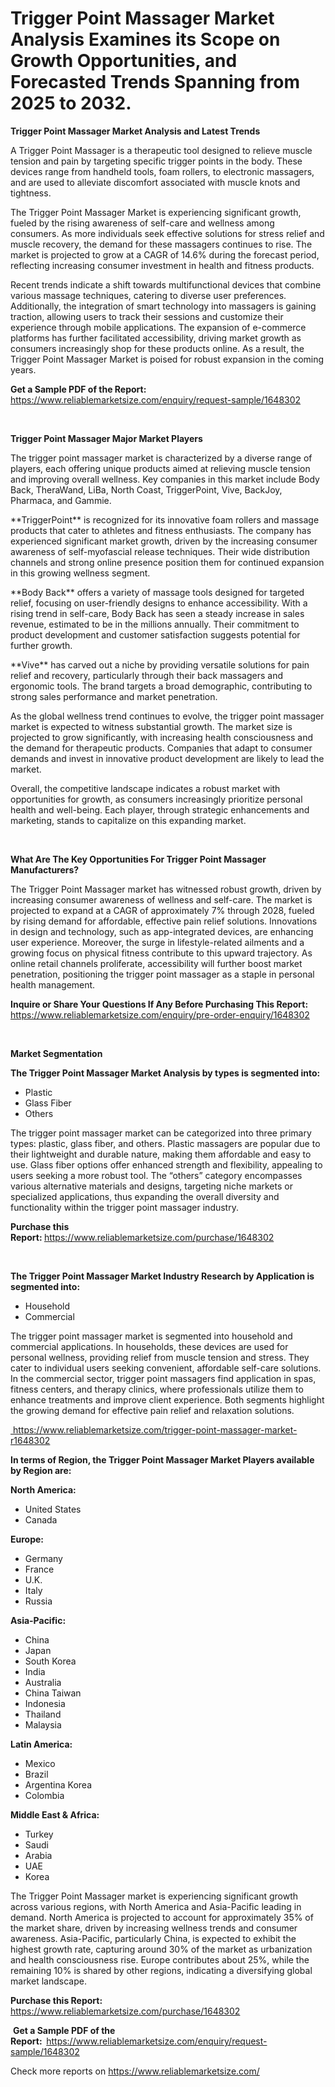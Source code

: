 <p><h1>Trigger Point Massager Market Analysis Examines its Scope on Growth Opportunities, and Forecasted Trends Spanning from 2025 to 2032.</h1></p><p><strong>Trigger Point Massager Market Analysis and Latest Trends</strong></p>
<p><p>A Trigger Point Massager is a therapeutic tool designed to relieve muscle tension and pain by targeting specific trigger points in the body. These devices range from handheld tools, foam rollers, to electronic massagers, and are used to alleviate discomfort associated with muscle knots and tightness.</p><p>The Trigger Point Massager Market is experiencing significant growth, fueled by the rising awareness of self-care and wellness among consumers. As more individuals seek effective solutions for stress relief and muscle recovery, the demand for these massagers continues to rise. The market is projected to grow at a CAGR of 14.6% during the forecast period, reflecting increasing consumer investment in health and fitness products.</p><p>Recent trends indicate a shift towards multifunctional devices that combine various massage techniques, catering to diverse user preferences. Additionally, the integration of smart technology into massagers is gaining traction, allowing users to track their sessions and customize their experience through mobile applications. The expansion of e-commerce platforms has further facilitated accessibility, driving market growth as consumers increasingly shop for these products online. As a result, the Trigger Point Massager Market is poised for robust expansion in the coming years.</p></p>
<p><strong>Get a Sample PDF of the Report:&nbsp;</strong> <a href="https://www.reliablemarketsize.com/enquiry/request-sample/1648302?utm_campaign=2520&utm_medium=2&utm_source=Github&utm_content=ia&utm_term=04042025&utm_id=trigger-point-massager">https://www.reliablemarketsize.com/enquiry/request-sample/1648302</a></p>
<p>&nbsp;</p>
<p><strong>Trigger Point Massager Major Market Players</strong></p>
<p><p>The trigger point massager market is characterized by a diverse range of players, each offering unique products aimed at relieving muscle tension and improving overall wellness. Key companies in this market include Body Back, TheraWand, LiBa, North Coast, TriggerPoint, Vive, BackJoy, Pharmaca, and Gammie.</p><p>**TriggerPoint** is recognized for its innovative foam rollers and massage products that cater to athletes and fitness enthusiasts. The company has experienced significant market growth, driven by the increasing consumer awareness of self-myofascial release techniques. Their wide distribution channels and strong online presence position them for continued expansion in this growing wellness segment.</p><p>**Body Back** offers a variety of massage tools designed for targeted relief, focusing on user-friendly designs to enhance accessibility. With a rising trend in self-care, Body Back has seen a steady increase in sales revenue, estimated to be in the millions annually. Their commitment to product development and customer satisfaction suggests potential for further growth.</p><p>**Vive** has carved out a niche by providing versatile solutions for pain relief and recovery, particularly through their back massagers and ergonomic tools. The brand targets a broad demographic, contributing to strong sales performance and market penetration.</p><p>As the global wellness trend continues to evolve, the trigger point massager market is expected to witness substantial growth. The market size is projected to grow significantly, with increasing health consciousness and the demand for therapeutic products. Companies that adapt to consumer demands and invest in innovative product development are likely to lead the market.</p><p>Overall, the competitive landscape indicates a robust market with opportunities for growth, as consumers increasingly prioritize personal health and well-being. Each player, through strategic enhancements and marketing, stands to capitalize on this expanding market.</p></p>
<p>&nbsp;</p>
<p><strong>What Are The Key Opportunities For Trigger Point Massager Manufacturers?</strong></p>
<p><p>The Trigger Point Massager market has witnessed robust growth, driven by increasing consumer awareness of wellness and self-care. The market is projected to expand at a CAGR of approximately 7% through 2028, fueled by rising demand for affordable, effective pain relief solutions. Innovations in design and technology, such as app-integrated devices, are enhancing user experience. Moreover, the surge in lifestyle-related ailments and a growing focus on physical fitness contribute to this upward trajectory. As online retail channels proliferate, accessibility will further boost market penetration, positioning the trigger point massager as a staple in personal health management.</p></p>
<p><strong>Inquire or Share Your Questions If Any Before Purchasing This Report:</strong> <a href="https://www.reliablemarketsize.com/enquiry/pre-order-enquiry/1648302?utm_campaign=2520&utm_medium=2&utm_source=Github&utm_content=ia&utm_term=04042025&utm_id=trigger-point-massager">https://www.reliablemarketsize.com/enquiry/pre-order-enquiry/1648302</a></p>
<p>&nbsp;</p>
<p><strong>Market Segmentation</strong></p>
<p><strong>The Trigger Point Massager Market Analysis by types is segmented into:</strong></p>
<p><ul><li>Plastic</li><li>Glass Fiber</li><li>Others</li></ul></p>
<p><p>The trigger point massager market can be categorized into three primary types: plastic, glass fiber, and others. Plastic massagers are popular due to their lightweight and durable nature, making them affordable and easy to use. Glass fiber options offer enhanced strength and flexibility, appealing to users seeking a more robust tool. The “others” category encompasses various alternative materials and designs, targeting niche markets or specialized applications, thus expanding the overall diversity and functionality within the trigger point massager industry.</p></p>
<p><strong>Purchase this Report:&nbsp;</strong><a href="https://www.reliablemarketsize.com/purchase/1648302?utm_campaign=2520&utm_medium=2&utm_source=Github&utm_content=ia&utm_term=04042025&utm_id=trigger-point-massager">https://www.reliablemarketsize.com/purchase/1648302</a></p>
<p>&nbsp;</p>
<p><strong>The Trigger Point Massager Market Industry Research by Application is segmented into:</strong></p>
<p><ul><li>Household</li><li>Commercial</li></ul></p>
<p><p>The trigger point massager market is segmented into household and commercial applications. In households, these devices are used for personal wellness, providing relief from muscle tension and stress. They cater to individual users seeking convenient, affordable self-care solutions. In the commercial sector, trigger point massagers find application in spas, fitness centers, and therapy clinics, where professionals utilize them to enhance treatments and improve client experience. Both segments highlight the growing demand for effective pain relief and relaxation solutions.</p></p>
<p><a href="https://www.reliablemarketsize.com/trigger-point-massager-market-r1648302?utm_campaign=2520&utm_medium=2&utm_source=Github&utm_content=ia&utm_term=04042025&utm_id=trigger-point-massager">&nbsp;https://www.reliablemarketsize.com/trigger-point-massager-market-r1648302</a></p>
<p><strong>In terms of Region, the Trigger Point Massager Market Players available by Region are:</strong></p>
<p>
    <p> <strong> North America: </strong>
        <ul>
            <li>United States</li>
            <li>Canada</li>
        </ul>
        </p> 
    <p> <strong> Europe: </strong>
        <ul>
            <li>Germany</li>
            <li>France</li>
            <li>U.K.</li>
            <li>Italy</li>
            <li>Russia</li>
        </ul>
        </p> 
    <p> <strong> Asia-Pacific: </strong>
        <ul>
            <li>China</li>
            <li>Japan</li>
            <li>South Korea</li>
            <li>India</li>
            <li>Australia</li>
            <li>China Taiwan</li>
            <li>Indonesia</li>
            <li>Thailand</li>
            <li>Malaysia</li>
        </ul>
        </p> 
    <p> <strong> Latin America: </strong>
        <ul>
            <li>Mexico</li>
            <li>Brazil</li>
            <li>Argentina Korea</li>
            <li>Colombia</li>
        </ul>
        </p> 
    <p> <strong> Middle East & Africa: </strong>
        <ul>
            <li>Turkey</li>
            <li>Saudi</li>
            <li>Arabia</li>
            <li>UAE</li>
            <li>Korea</li>
        </ul>
    </p>
    </p>
<p><p>The Trigger Point Massager market is experiencing significant growth across various regions, with North America and Asia-Pacific leading in demand. North America is projected to account for approximately 35% of the market share, driven by increasing wellness trends and consumer awareness. Asia-Pacific, particularly China, is expected to exhibit the highest growth rate, capturing around 30% of the market as urbanization and health consciousness rise. Europe contributes about 25%, while the remaining 10% is shared by other regions, indicating a diversifying global market landscape.</p></p>
<p><strong>Purchase this Report: </strong><a href="https://www.reliablemarketsize.com/purchase/1648302?utm_campaign=2520&utm_medium=2&utm_source=Github&utm_content=ia&utm_term=04042025&utm_id=trigger-point-massager">https://www.reliablemarketsize.com/purchase/1648302</a></p>
<p>&nbsp;<strong>Get a Sample PDF of the Report:&nbsp;&nbsp;</strong><a href="https://www.reliablemarketsize.com/enquiry/request-sample/1648302?utm_campaign=2520&utm_medium=2&utm_source=Github&utm_content=ia&utm_term=04042025&utm_id=trigger-point-massager">https://www.reliablemarketsize.com/enquiry/request-sample/1648302</a></p>
<p><strong></strong></p>
<p>Check more reports on <a href="https://www.reliablemarketsize.com/?utm_campaign=2520&utm_medium=2&utm_source=Github&utm_content=ia&utm_term=04042025&utm_id=trigger-point-massager">https://www.reliablemarketsize.com/</a></p>